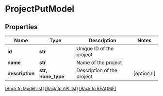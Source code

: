 # ProjectPutModel


## Properties
Name | Type | Description | Notes
------------ | ------------- | ------------- | -------------
**id** | **str** | Unique ID of the project | 
**name** | **str** | Name of the project | 
**description** | **str, none_type** | Description of the project | [optional] 

[[Back to Model list]](../README.md#documentation-for-models) [[Back to API list]](../README.md#documentation-for-api-endpoints) [[Back to README]](../README.md)


